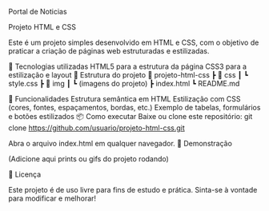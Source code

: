 Portal de Noticias

Projeto HTML e CSS

Este é um projeto simples desenvolvido em HTML e CSS, com o objetivo de praticar a criação de páginas web estruturadas e estilizadas.

🚀 Tecnologias utilizadas
HTML5 para a estrutura da página
CSS3 para a estilização e layout
📂 Estrutura do projeto
📁 projeto-html-css
 ┣ 📂 css
 ┃ ┗ style.css
 ┣ 📂 img
 ┃ ┗ (imagens do projeto)
 ┣ index.html
 ┗ README.md

🎨 Funcionalidades
Estrutura semântica em HTML
Estilização com CSS (cores, fontes, espaçamentos, bordas, etc.)
Exemplo de tabelas, formulários e botões estilizados
📦 Como executar
Baixe ou clone este repositório:
git clone https://github.com/usuario/projeto-html-css.git

Abra o arquivo index.html em qualquer navegador.
📸 Demonstração

(Adicione aqui prints ou gifs do projeto rodando)

📝 Licença

Este projeto é de uso livre para fins de estudo e prática.
Sinta-se à vontade para modificar e melhorar!
